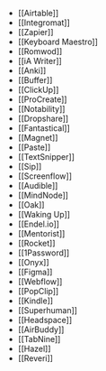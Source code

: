 - [[Airtable]]
- [[Integromat]]
- [[Zapier]]
- [[Keyboard Maestro]]
- [[Romwod]]
- [[iA Writer]]
- [[Anki]]
- [[Buffer]]
- [[ClickUp]]
- [[ProCreate]]
- [[Notability]]
- [[Dropshare]]
- [[Fantastical]]
- [[Magnet]]
- [[Paste]]
- [[TextSnipper]]
- [[Sip]]
- [[Screenflow]]
- [[Audible]]
- [[MindNode]]
- [[Oak]]
- [[Waking Up]]
- [[Endel.io]]
- [[Mentorist]]
- [[Rocket]]
- [[1Password]]
- [[Onyx]]
- [[Figma]]
- [[Webflow]]
- [[PopClip]]
- [[Kindle]]
- [[Superhuman]]
- [[Headspace]]
- [[AirBuddy]]
- [[TabNine]]
- [[Hazel]]
- [[Reveri]]
